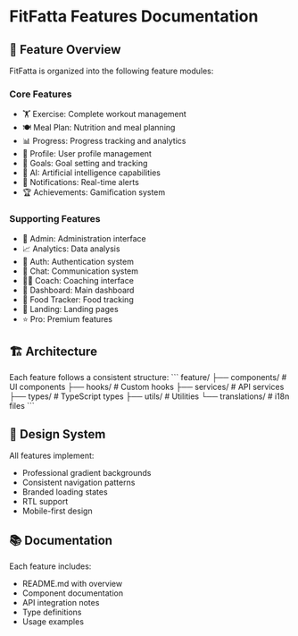 # FitFatta Features Documentation

## 🎯 Feature Overview

FitFatta is organized into the following feature modules:

### Core Features
- 🏋️ Exercise: Complete workout management
- 🍽️ Meal Plan: Nutrition and meal planning
- 📊 Progress: Progress tracking and analytics
- 👤 Profile: User profile management
- 💪 Goals: Goal setting and tracking
- 🤖 AI: Artificial intelligence capabilities
- 🔔 Notifications: Real-time alerts
- 🏆 Achievements: Gamification system

### Supporting Features
- 👥 Admin: Administration interface
- 📈 Analytics: Data analysis
- 🔐 Auth: Authentication system
- 💬 Chat: Communication system
- 👨‍🏫 Coach: Coaching interface
- 📱 Dashboard: Main dashboard
- 🥗 Food Tracker: Food tracking
- 🎯 Landing: Landing pages
- ⭐ Pro: Premium features

## 🏗️ Architecture

Each feature follows a consistent structure:
\`\`\`
feature/
├── components/    # UI components
├── hooks/         # Custom hooks
├── services/      # API services
├── types/         # TypeScript types
├── utils/         # Utilities
└── translations/  # i18n files
\`\`\`

## 🎨 Design System

All features implement:
- Professional gradient backgrounds
- Consistent navigation patterns
- Branded loading states
- RTL support
- Mobile-first design

## 📚 Documentation

Each feature includes:
- README.md with overview
- Component documentation
- API integration notes
- Type definitions
- Usage examples
